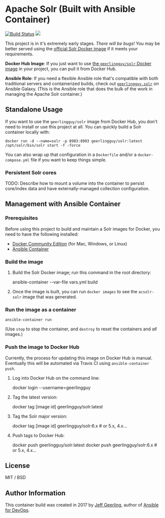# Apache Solr (Built with Ansible Container)

[![Build Status](https://travis-ci.org/geerlingguy/ac-solr.svg?branch=master)](https://travis-ci.org/geerlingguy/ac-solr) [![](https://images.microbadger.com/badges/image/geerlingguy/solr.svg)](https://microbadger.com/images/geerlingguy/solr "Get your own image badge on microbadger.com")

This project is in it's extremely early stages. _There will be bugs!_ You may be better served using the [official Solr Docker image](https://hub.docker.com/_/solr/) if it meets your requirements.

**Docker Hub Image**: If you just want to use [the `geerlingguy/solr` Docker image](https://hub.docker.com/r/geerlingguy/solr/) in your project, you can pull it from Docker Hub.

**Ansible Role**: If you need a flexible Ansible role that's compatible with both traditional servers and containerized builds, check out [`geerlingguy.solr`](https://galaxy.ansible.com/geerlingguy/solr/) on Ansible Galaxy. (This is the Ansible role that does the bulk of the work in managing the Apache Solr container.)

## Standalone Usage

If you want to use the `geerlingguy/solr` image from Docker Hub, you don't need to install or use this project at all. You can quickly build a Solr container locally with:

    docker run -d --name=solr -p 8983:8983 geerlingguy/solr:latest /opt/solr/bin/solr start -f -force

You can also wrap up that configuration in a `Dockerfile` and/or a `docker-compose.yml` file if you want to keep things simple.

### Persistent Solr cores

TODO: Describe how to mount a volume into the container to persist core/index data and have externally-managed collection configuration.

## Management with Ansible Container

### Prerequisites

Before using this project to build and maintain a Solr images for Docker, you need to have the following installed:

  - [Docker Community Edition](https://docs.docker.com/engine/installation/) (for Mac, Windows, or Linux)
  - [Ansible Container](https://docs.ansible.com/ansible-container/installation.html)

### Build the image

  1. Build the Solr Docker image; run this command in the root directory:

      ansible-container --var-file vars.yml build

  1. Once the image is built, you can run `docker images` to see the `acsolr-solr` image that was generated.

### Run the image as a container

    ansible-container run

(Use `stop` to stop the container, and `destroy` to reset the containers and _all_ images.)

### Push the image to Docker Hub

Currently, the process for updating this image on Docker Hub is manual. Eventually this will be automated via Travis CI using `ansible-container push`.

  1. Log into Docker Hub on the command line:

      docker login --username=geerlingguy

  1. Tag the latest version:

      docker tag [image id] geerlingguy/solr:latest

  1. Tag the Solr major version:

      docker tag [image id] geerlingguy/solr:6.x # or 5.x, 4.x...

  1. Push tags to Docker Hub:

      docker push geerlingguy/solr:latest
      docker push geerlingguy/solr:6.x # or 5.x, 4.x...


## License

MIT / BSD

## Author Information

This container build was created in 2017 by [Jeff Geerling](https://www.jeffgeerling.com/), author of [Ansible for DevOps](https://www.ansiblefordevops.com/).
